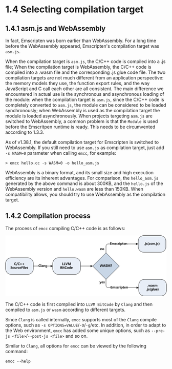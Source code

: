 # 1.4 Selecting compilation target

## 1.4.1 asm.js and WebAssembly

In fact, Emscripten was born earlier than WebAssembly. For a long time before the WebAssembly appeared, Emscripten's compilation target was `asm.js`.

When the compilation target is `asm.js`, the C/C++ code is compiled into a .js file; When the compilation target is WebAssembly, the C/C++ code is compiled into a .wasm file and the corresponding .js glue code file. The two compilation targets are not much different from an application perspective: the memory models they use, the function export rules, and the way JavaScript and C call each other are all consistent. The main difference we encountered in actual use is the synchronous and asynchronous loading of the module: when the compilation target is `asm.js`, since the C/C++ code is completely converted to `asm.js`, the module can be considered to be loaded synchronously; when WebAssembly is used as the compilation target the module is loaded asynchronously. When projects targeting `asm.js` are switched to WebAssembly, a common problem is that the `Module` is used before the Emscritpen runtime is ready. This needs to be circumvented according to 1.3.3.

As of v1.38.1, the default compilation target for Emscripten is switched to WebAssembly. If you still need to use `asm.js` as compilation target, just add `-s WASM=0` parameter when calling `emcc`, for example:

```
> emcc hello.cc -s WASM=0 -o hello_asm.js
```

WebAssembly is a binary format, and its small size and high execution efficiency are its inherent advantages. For comparison, the `hello_asm.js` generated by the above command is about 300KB, and the `hello.js` of the WebAssembly version and `hello.wasm` are less than 150KB. When compatibility allows, you should try to use WebAssembly as the compilation target.

## 1.4.2 Compilation process

The process of `emcc` compiling C/C++ code is as follows:

![](images/compile.png)

The C/C++ code is first compiled into `LLVM BitCode` by `Clang` and then compiled to `asm.js` or `wasm` according to different targets.

Since `Clang` is called internally, `emcc` supports most of the `Clang` compile options, such as `-s OPTIONS=VALUE`/`-O`/`-g`/etc. In addition, in order to adapt to the Web environment, `emcc` has added some unique options, such as `--pre-js <file>`/`--post-js <file>` and so on.

Similar to `Clang`, all options for `emcc` can be viewed by the following command:

```
emcc --help
```
